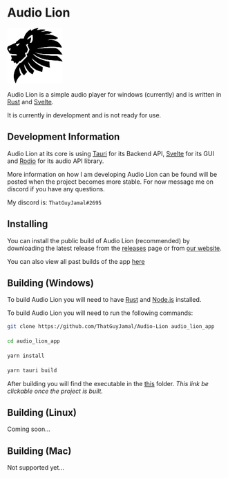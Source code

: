# Audio Lion

![icon](./static/lion/128px.png)

Audio Lion is a simple audio player for windows (currently) and is written in [Rust](https://www.rust-lang.org/) and [Svelte](https://svelte.dev/). 

It is currently in development and is not ready for use.

## Development Information

Audio Lion at its core is using [Tauri](https://tauri.app/) for its Backend API, [Svelte](https://svelte.dev/) for its GUI and [Rodio](https://github.com/RustAudio/rodio) for its audio API library. 

More information on how I am developing Audio Lion can be found will be posted when the project becomes more stable. For now message me on discord if you have any questions.

My discord is: `ThatGuyJamal#2695`


## Installing

You can install the public build of Audio Lion (recommended) by downloading the latest release from the [releases](https://github.com/ThatGuyJamal/Audio-Lion/releases) page or from [our website](https://example.com/).

You can also view all past builds of the app [here](./installers/windows/)

## Building (Windows)

To build Audio Lion you will need to have [Rust](https://www.rust-lang.org/) and [Node.js](https://nodejs.org/en/) installed.

To build Audio Lion you will need to run the following commands:

```bash
git clone https://github.com/ThatGuyJamal/Audio-Lion audio_lion_app

cd audio_lion_app

yarn install

yarn tauri build
```

After building you will find the executable in the [this](./src-tauri/target/release/bundle/msi/) folder. *This link be clickable once the project is built.*

## Building (Linux)

Coming soon...

## Building (Mac)

Not supported yet...